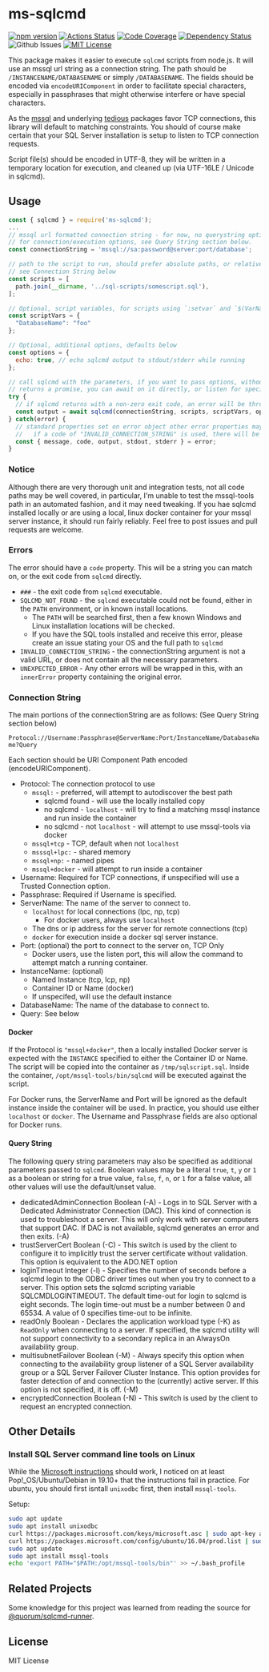 # ms-sqlcmd

[![npm version](https://img.shields.io/github/package-json/v/tracker1/node-ms-sqlcmd)](https://www.npmjs.com/package/ms-sqlcmd)
[![Actions Status](https://github.com/tracker1/node-ms-sqlcmd/workflows/Tests/badge.svg)](https://github.com/tracker1/node-ms-sqlcmd/actions)
[![Code Coverage](https://img.shields.io/coveralls/github/tracker1/node-ms-sqlcmd)](https://github.com/tracker1/node-ms-sqlcmd)
[![Dependency Status](https://img.shields.io/librariesio/release/npm/ms-sqlcmd)](https://libraries.io/npm/ms-sqlcmd)
![Github Issues](https://img.shields.io/github/issues/tracker1/node-ms-sqlcmd?style=plastic) 
[![MIT License](https://img.shields.io/github/license/tracker1/node-ms-sqlcmd)](./LICENSE)

This package makes it easier to execute `sqlcmd` scripts from node.js.  It will use an mssql url string as a connection string. The path should be `/INSTANCENAME/DATABASENAME` or simply `/DATABASENAME`.  The fields should be encoded via `encodeURIComponent` in order to facilitate special characters, especially in passphrases that might otherwise interfere or have special characters.

As the [mssql](https://github.com/tediousjs/node-mssql) and underlying [tedious](https://github.com/tediousjs/tedious) packages favor TCP connections, this library will default to matching constraints.  You should of course make certain that your SQL Server installation is setup to listen to TCP connection requests.

Script file(s) should be encoded in UTF-8, they will be written in a temporary location for execution, and cleaned up (via UTF-16LE / Unicode in sqlcmd).


## Usage

```js
const { sqlcmd } = require('ms-sqlcmd');
...
// mssql url formatted connection string - for now, no querystring options will be parsed
// for connection/execution options, see Query String section below.
const connectionString = 'mssql://sa:password@server:port/database';

// path to the script to run, should prefer absolute paths, or relative to the current working directory.
// see Connection String below
const scripts = [
  path.join(__dirname, '../sql-scripts/somescript.sql'),
];

// Optional, script variables, for scripts using `:setvar` and `$(VarName)`
const scriptVars = {
  "DatabaseName": "foo"
};

// Optional, additional options, defaults below
const options = {
  echo: true, // echo sqlcmd output to stdout/stderr while running
};

// call sqlcmd with the parameters, if you want to pass options, without scriptVars, use null for scriptVars.
// returns a promise, you can await on it directly, or listen for specific events.
try {
  // if sqlcmd returns with a non-zero exit code, an error will be thrown
  const output = await sqlcmd(connectionString, scripts, scriptVars, options);
} catch(error) {
  // standard properties set on error object other error properties may also be set
  //   if a code of "INVALID_CONNECTION_STRING" is used, there will be an innerError property
  const { message, code, output, stdout, stderr } = error;
}
```

### Notice

Although there are very thorough unit and integration tests, not all code paths may be well covered, in particular, I'm unable to test the mssql-tools path in an automated fashion, and it may need tweaking.  If you hae sqlcmd installed locally or are using a local, linux docker container for your mssql server instance, it should run fairly reliably.  Feel free to post issues and pull requests are welcome.

### Errors

The error should have a `code` property.  This will be a string you can match on, or the exit code from `sqlcmd` directly.

* `###` - the exit code from `sqlcmd` executable.
* `SQLCMD_NOT_FOUND` - the `sqlcmd` executable could not be found, either in the `PATH` environment, or in known install locations.
  * The `PATH` will be searched first, then a few known Windows and Linux installation locations will be checked.
  * If you have the SQL tools installed and receive this error, please create an issue stating your OS and the full path to `sqlcmd`
* `INVALID_CONNECTION_STRING` - the connectionString argument is not a valid URL, or does not contain all the necessary parameters.
* `UNEXPECTED_ERROR` - Any other errors will be wrapped in this, with an `innerError` property containing the original error.

### Connection String

The main portions of the connectionString are as follows: (See Query String section below)

`Protocol://Username:Passphrase@ServerName:Port/InstanceName/DatabaseName?Query`

Each section should be URI Component Path encoded (encodeURIComponent).

* Protocol: The connection protocol to use
  * `mssql:` - preferred, will attempt to autodiscover the best path
    * sqlcmd found - will use the locally installed copy
    * no sqlcmd - `localhost` - will try to find a matching mssql instance and run inside the container
    * no sqlcmd - not `localhost` - will attempt to use mssql-tools via docker
  * `mssql+tcp` - TCP, default when not `localhost`
  * `msssql+lpc:` - shared memory
  * `mssql+np:` - named pipes
  * `mssql+docker` - will attempt to run inside a container
* Username: Required for TCP connections, if unspecified will use a Trusted Connection option.
* Passphrase: Required if Username is specified.
* ServerName: The name of the server to connect to.
  * `localhost` for local connections (lpc, np, tcp)
    * For docker users, always use `localhost`
  * The dns or ip address for the server for remote connections (tcp)
  * `docker` for execution inside a docker sql server instance.
* Port: (optional) the port to connect to the server on, TCP Only
  * Docker users, use the listen port, this will allow the command to attempt match a running container.
* InstanceName: (optional)
  * Named Instance (tcp, lcp, np)
  * Container ID or Name (docker)
  * If unspecifed, will use the default instance
* DatabaseName: The name of the database to connect to.
* Query: See below

#### Docker

If the Protocol is `"mssql+docker"`, then a locally installed Docker server is expected with the `INSTANCE` specified to either the Container ID or Name. The script will be copied into the container as `/tmp/sqlscript.sql`. Inside the container, `/opt/mssql-tools/bin/sqlcmd` will be executed against the script.

For Docker runs, the ServerName and Port will be ignored as the default instance inside the container will be used.  In practice, you should use either `localhost` or `docker`.  The Username and Passphrase fields are also optional for Docker runs.

#### Query String

The following query string parameters may also be specified as additional parameters passed to `sqlcmd`.
Boolean values may be a literal `true`, `t`, `y` or `1` as a boolean or string for a true value, `false`, `f`, `n`, or `1` for a false value, all other 
values will use the default/unset value.

* dedicatedAdminConnection Boolean (-A) - Logs in to SQL Server with a Dedicated Administrator Connection (DAC). This kind of connection is used to troubleshoot a server. This will only work with server computers that support DAC. If DAC is not available, sqlcmd generates an error and then exits. (-A)
* trustServerCert Boolean (-C) - This switch is used by the client to configure it to implicitly trust the server certificate without validation. This option is equivalent to the ADO.NET option
* loginTimeout Integer (-l) - Specifies the number of seconds before a sqlcmd login to the ODBC driver times out when you try to connect to a server. This option sets the sqlcmd scripting variable SQLCMDLOGINTIMEOUT. The default time-out for login to sqlcmd is eight seconds. The login time-out must be a number between 0 and 65534. A value of 0 specifies time-out to be infinite.
* readOnly Boolean - Declares the application workload type (-K) as `ReadOnly` when connecting to a server. If specified, the sqlcmd utility will not support connectivity to a secondary replica in an AlwaysOn availability group.
* multisubnetFailover Boolean (-M) - Always specify this option when connecting to the availability group listener of a SQL Server availability group or a SQL Server Failover Cluster Instance. This option provides for faster detection of and connection to the (currently) active server. If this option is not specified, it is off. (-M)
* encryptedConnection Boolean (-N) - This switch is used by the client to request an encrypted connection.


## Other Details

### Install SQL Server command line tools on Linux

While the [Microsoft instructions](https://docs.microsoft.com/en-us/sql/linux/sql-server-linux-setup-tools?view=sql-server-ver15) should work,
I noticed on at least Pop!_OS/Ubuntu/Debian in 19.10+ that the instructions fail in practice.  For ubuntu, you should first isntall `unixodbc` first, then install `mssql-tools`.

Setup:
```bash
sudo apt update
sudo apt install unixodbc
curl https://packages.microsoft.com/keys/microsoft.asc | sudo apt-key add -
curl https://packages.microsoft.com/config/ubuntu/16.04/prod.list | sudo tee /etc/apt/sources.list.d/msprod.list
sudo apt update
sudo apt install mssql-tools
echo 'export PATH="$PATH:/opt/mssql-tools/bin"' >> ~/.bash_profile
```

## Related Projects

Some knowledge for this project was learned from reading the source for [@quorum/sqlcmd-runner](https://www.npmjs.com/package/@quorum/sqlcmd-runner).

## License

MIT License
